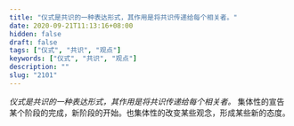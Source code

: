 ```yaml
---
title: "仪式是共识的一种表达形式，其作用是将共识传递给每个相关者。"
date: 2020-09-21T11:13:16+08:00
hidden: false
draft: false
tags: ["仪式", "共识", "观点"]
keywords: ["仪式", "共识", "观点"]
description: ""
slug: "2101"
---
```


*仪式是共识的一种表达形式，其作用是将共识传递给每个相关者。* 集体性的宣告某个阶段的完成，新阶段的开始。也集体性的改变某些观念，形成某些新的态度。
